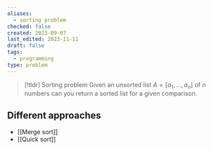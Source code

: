 ```yaml
---
aliases:
  - sorting problem
checked: false
created: 2023-09-07
last_edited: 2023-11-11
draft: false
tags:
  - programming
type: problem
---
```

>[!tldr] Sorting problem
>Given an unsorted list $A = [a_1, \ldots, a_n]$ of $n$ numbers can you return a sorted list for a given comparison.

## Different approaches

- [[Merge sort]]
- [[Quick sort]]
